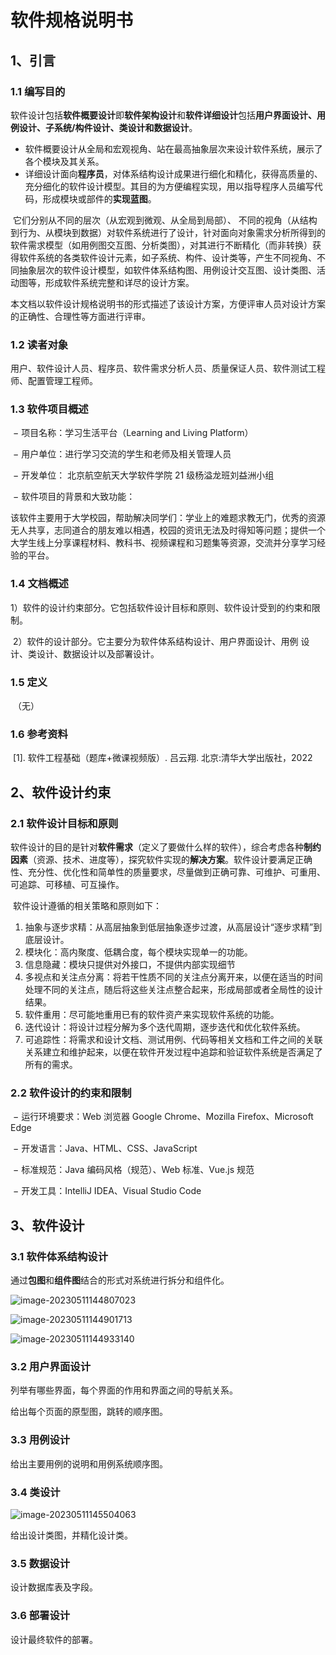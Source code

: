 # 软件规格说明书

## 1、引言

### 1.1 编写目的

​		软件设计包括**软件概要设计**即**软件架构设计**和**软件详细设计**包括**用户界面设计、用例设计、子系统/构件设计、类设计和数据设计**。

- 软件概要设计从全局和宏观视角、站在最高抽象层次来设计软件系统，展示了各个模块及其关系。
- 详细设计面向**程序员**，对体系结构设计成果进行细化和精化，获得高质量的、充分细化的软件设计模型。其目的为方便编程实现，用以指导程序人员编写代码，形成模块或部件的**实现蓝图**。

​		它们分别从不同的层次（从宏观到微观、从全局到局部）、 不同的视角（从结构到行为、从模块到数据）对软件系统进行了设计，针对面向对象需求分析所得到的软件需求模型（如用例图交互图、分析类图），对其进行不断精化（而非转换）获得软件系统的各类软件设计元素，如子系统、构件、设计类等，产生不同视角、不同抽象层次的软件设计模型，如软件体系结构图、用例设计交互图、设计类图、活动图等，形成软件系统完整和详尽的设计方案。

​		本文档以软件设计规格说明书的形式描述了该设计方案，方便评审人员对设计方案的正确性、合理性等方面进行评审。

### 1.2 读者对象

​		用户、软件设计人员、程序员、软件需求分析人员、质量保证人员、软件测试工程师、配置管理工程师。

### 1.3 软件项目概述

​		− 项目名称：学习生活平台（Learning and Living Platform）

​		− 用户单位：进行学习交流的学生和老师及相关管理人员

​		− 开发单位： 北京航空航天大学软件学院 21 级杨溢龙班刘益洲小组

​		− 软件项目的背景和大致功能：

​			该软件主要用于大学校园，帮助解决同学们：学业上的难题求教无门，优秀的资源无人共享，志同道合的朋友难以相遇，校园的资讯无法及时得知等问题；提供一个大学生线上分享课程材料、教科书、视频课程和习题集等资源，交流并分享学习经验的平台。

### 1.4 文档概述

​		1）软件的设计约束部分。它包括软件设计目标和原则、软件设计受到的约束和限制。

​		2）软件的设计部分。它主要分为软件体系结构设计、用户界面设计、用例 设计、类设计、数据设计以及部署设计。

### 1.5 定义

​		（无）

### 1.6 参考资料

​		[1]. 软件工程基础（题库+微课视频版）. 吕云翔. 北京:清华大学出版社，2022

## 2、软件设计约束

### 2.1 软件设计目标和原则

​		软件设计的目的是针对**软件需求**（定义了要做什么样的软件），综合考虑各种**制约因素**（资源、技术、进度等），探究软件实现的**解决方案**。软件设计要满足正确性、充分性、优化性和简单性的质量要求，尽量做到正确可靠、可维护、可重用、可追踪、可移植、可互操作。

​		软件设计遵循的相关策略和原则如下：

1. 抽象与逐步求精：从高层抽象到低层抽象逐步过渡，从高层设计“逐步求精”到底层设计。
2. 模块化：高内聚度、低耦合度，每个模块实现单一的功能。
3. 信息隐藏：模块只提供对外接口，不提供内部实现细节
4. 多视点和关注点分离：将若干性质不同的关注点分离开来，以便在适当的时间处理不同的关注点，随后将这些关注点整合起来，形成局部或者全局性的设计结果。
5. 软件重用：尽可能地重用已有的软件资产来实现软件系统的功能。
6. 迭代设计：将设计过程分解为多个迭代周期，逐步迭代和优化软件系统。
7. 可追踪性：将需求和设计文档、测试用例、代码等相关文档和工件之间的关联关系建立和维护起来，以便在软件开发过程中追踪和验证软件系统是否满足了所有的需求。

### 2.2 软件设计的约束和限制

​		− 运行环境要求：Web 浏览器 Google Chrome、Mozilla Firefox、Microsoft Edge

​		− 开发语言：Java、HTML、CSS、JavaScript

​		− 标准规范：Java 编码风格（规范）、Web 标准、Vue.js 规范

​		− 开发工具：IntelliJ IDEA、Visual Studio Code

## 3、软件设计

### 3.1 软件体系结构设计

通过**包图**和**组件图**结合的形式对系统进行拆分和组件化。

![image-20230511144807023](https://zzq-typora-picgo.oss-cn-beijing.aliyuncs.com/image-20230511144807023.png)

![image-20230511144901713](https://zzq-typora-picgo.oss-cn-beijing.aliyuncs.com/image-20230511144901713.png)

![image-20230511144933140](https://zzq-typora-picgo.oss-cn-beijing.aliyuncs.com/image-20230511144933140.png)

### 3.2 用户界面设计

列举有哪些界面，每个界面的作用和界面之间的导航关系。

给出每个页面的原型图，跳转的顺序图。

### 3.3 用例设计

给出主要用例的说明和用例系统顺序图。

### 3.4 类设计

![image-20230511145504063](https://zzq-typora-picgo.oss-cn-beijing.aliyuncs.com/image-20230511145504063.png)

给出设计类图，并精化设计类。

### 3.5 数据设计

设计数据库表及字段。

### 3.6 部署设计

设计最终软件的部署。
